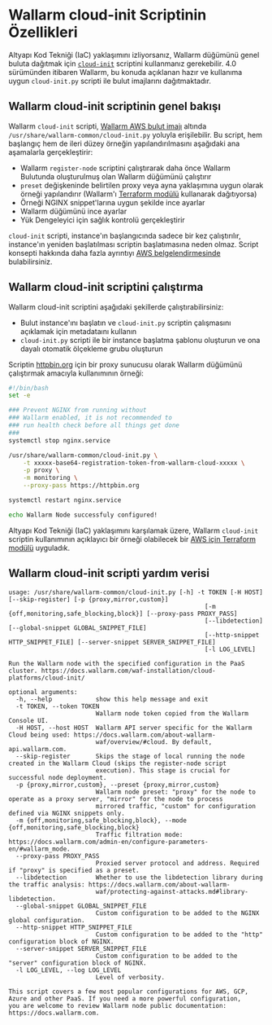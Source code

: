 # Wallarm cloud-init Scriptinin Özellikleri

Altyapı Kod Tekniği (IaC) yaklaşımını izliyorsanız, Wallarm düğümünü genel buluta dağıtmak için [`cloud-init`](https://cloudinit.readthedocs.io/en/latest/index.html) scriptini kullanmanız gerekebilir. 4.0 sürümünden itibaren Wallarm, bu konuda açıklanan hazır ve kullanıma uygun `cloud-init.py` scripti ile bulut imajlarını dağıtmaktadır.

## Wallarm cloud-init scriptinin genel bakışı

Wallarm `cloud-init` scripti, [Wallarm AWS bulut imajı](https://aws.amazon.com/marketplace/pp/prodview-5rl4dgi4wvbfe) altında `/usr/share/wallarm-common/cloud-init.py` yoluyla erişilebilir. Bu script, hem başlangıç hem de ileri düzey örneğin yapılandırılmasını aşağıdaki ana aşamalarla gerçekleştirir:

* Wallarm `register-node` scriptini çalıştırarak daha önce Wallarm Bulutunda oluşturulmuş olan Wallarm düğümünü çalıştırır
* `preset` değişkeninde belirtilen proxy veya ayna yaklaşımına uygun olarak örneği yapılandırır (Wallarm'ı [Terraform modülü](aws/terraform-module/overview.md) kullanarak dağıtıyorsa)
* Örneği NGINX snippet'larına uygun şekilde ince ayarlar
* Wallarm düğümünü ince ayarlar
* Yük Dengeleyici için sağlık kontrolü gerçekleştirir

`cloud-init` scripti, instance'ın başlangıcında sadece bir kez çalıştırılır, instance'ın yeniden başlatılması scriptin başlatımasına neden olmaz.  Script konsepti hakkında daha fazla ayrıntıyı [AWS belgelendirmesinde](https://docs.aws.amazon.com/AWSEC2/latest/UserGuide/user-data.html) bulabilirsiniz.

## Wallarm cloud-init scriptini çalıştırma

Wallarm cloud-init scriptini aşağıdaki şekillerde çalıştırabilirsiniz:

* Bulut instance'ını başlatın ve `cloud-init.py` scriptin çalışmasını açıklamak için metadataını kullanın
* `cloud-init.py` scripti ile bir instance başlatma şablonu oluşturun ve ona dayalı otomatik ölçekleme grubu oluşturun

Scriptin [httpbin.org](https://httpbin.org) için bir proxy sunucusu olarak Wallarm düğümünü çalıştırmak amacıyla kullanımının örneği:

```bash
#!/bin/bash
set -e

### Prevent NGINX from running without
### Wallarm enabled, it is not recommended to
### run health check before all things get done
###
systemctl stop nginx.service

/usr/share/wallarm-common/cloud-init.py \
    -t xxxxx-base64-registration-token-from-wallarm-cloud-xxxxx \
    -p proxy \
    -m monitoring \
    --proxy-pass https://httpbin.org

systemctl restart nginx.service

echo Wallarm Node successfuly configured!
```

Altyapı Kod Tekniği (IaC) yaklaşımını karşılamak üzere, Wallarm `cloud-init` scriptin kullanımının açıklayıcı bir örneği olabilecek bir [AWS için Terraform modülü](aws/terraform-module/overview.md) uyguladık.

## Wallarm cloud-init scripti yardım verisi

```plain
usage: /usr/share/wallarm-common/cloud-init.py [-h] -t TOKEN [-H HOST] [--skip-register] [-p {proxy,mirror,custom}]
                                                      [-m {off,monitoring,safe_blocking,block}] [--proxy-pass PROXY_PASS]
                                                      [--libdetection] [--global-snippet GLOBAL_SNIPPET_FILE]
                                                      [--http-snippet HTTP_SNIPPET_FILE] [--server-snippet SERVER_SNIPPET_FILE]
                                                      [-l LOG_LEVEL]

Run the Wallarm node with the specified configuration in the PaaS cluster. https://docs.wallarm.com/waf-installation/cloud-
platforms/cloud-init/

optional arguments:
  -h, --help            show this help message and exit
  -t TOKEN, --token TOKEN
                        Wallarm node token copied from the Wallarm Console UI.
  -H HOST, --host HOST  Wallarm API server specific for the Wallarm Cloud being used: https://docs.wallarm.com/about-wallarm-
                        waf/overview/#cloud. By default, api.wallarm.com.
  --skip-register       Skips the stage of local running the node created in the Wallarm Cloud (skips the register-node script
                        execution). This stage is crucial for successful node deployment.
  -p {proxy,mirror,custom}, --preset {proxy,mirror,custom}
                        Wallarm node preset: "proxy" for the node to operate as a proxy server, "mirror" for the node to process
                        mirrored traffic, "custom" for configuration defined via NGINX snippets only.
  -m {off,monitoring,safe_blocking,block}, --mode {off,monitoring,safe_blocking,block}
                        Traffic filtration mode: https://docs.wallarm.com/admin-en/configure-parameters-en/#wallarm_mode.
  --proxy-pass PROXY_PASS
                        Proxied server protocol and address. Required if "proxy" is specified as a preset.
  --libdetection        Whether to use the libdetection library during the traffic analysis: https://docs.wallarm.com/about-wallarm-
                        waf/protecting-against-attacks.md#library-libdetection.
  --global-snippet GLOBAL_SNIPPET_FILE
                        Custom configuration to be added to the NGINX global configuration.
  --http-snippet HTTP_SNIPPET_FILE
                        Custom configuration to be added to the "http" configuration block of NGINX.
  --server-snippet SERVER_SNIPPET_FILE
                        Custom configuration to be added to the "server" configuration block of NGINX.
  -l LOG_LEVEL, --log LOG_LEVEL
                        Level of verbosity.

This script covers a few most popular configurations for AWS, GCP, Azure and other PaaS. If you need a more powerful configuration,
you are welcome to review Wallarm node public documentation: https://docs.wallarm.com.
```
